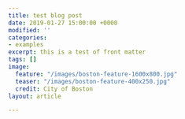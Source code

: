 ```yaml
---
title: test blog post
date: 2019-01-27 15:00:00 +0000
modified: ''
categories:
- examples
excerpt: this is a test of front matter
tags: []
image:
  feature: "/images/boston-feature-1600x800.jpg"
  teaser: "/images/boston-feature-400x250.jpg"
  credit: City of Boston
layout: article

---
```

